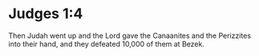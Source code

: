 # Judges 1:4

Then Judah went up and the Lord gave the Canaanites and the Perizzites into their hand, and they defeated 10,000 of them at Bezek.
